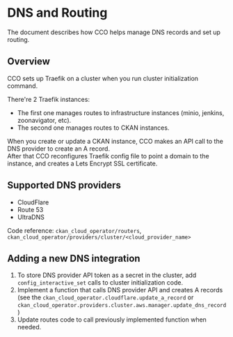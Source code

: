 # DNS and Routing
The document describes how CCO helps manage DNS records and set up routing.

## Overview
CCO sets up Traefik on a cluster when you run cluster initialization command.

There're 2 Traefik instances:
- The first one manages routes to infrastructure instances (minio, jenkins, zoonavigator, etc).
- The second one manages routes to CKAN instances.

When you create or update a CKAN instance, CCO makes an API call to the DNS provider to create an A record.  
After that CCO reconfigures Traefik config file to point a domain to the instance, and creates a Lets Encrypt SSL certificate.  

## Supported DNS providers
- CloudFlare
- Route 53
- UltraDNS

Code reference: `ckan_cloud_operator/routers`, `ckan_cloud_operator/providers/cluster/<cloud_provider_name>`

## Adding a new DNS integration
1. To store DNS provider API token as a secret in the cluster, add `config_interactive_set` calls to cluster initialization code.
2. Implement a function that calls DNS provider API and creates A records (see the `ckan_cloud_operator.cloudflare.update_a_record` or `ckan_cloud_operator.providers.cluster.aws.manager.update_dns_record`)
3. Update routes code to call previously implemented function when needed.
